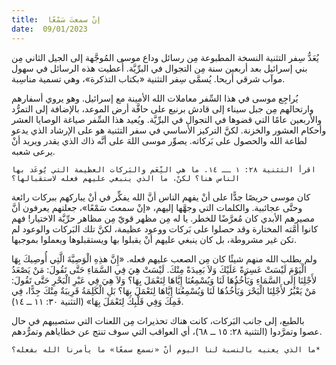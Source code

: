 ```yaml
---
title:  إنْ سمعتَ سَمْعًا
date:  09/01/2023
---
```


يُعَدُّ سِفر التثنية النسخة المطبوعة مِن رسائل وداع موسى المُوجَّهة إلى الجيل الثاني مِن بني إسرائيل بعد أربعين سنة مِن التجوال في البرِّيَّة. أُعطيت هذه الرسائل في سهول موآب شرقي أريحا. يُسمَّى سِفر التثنية «بكتاب التذكرة»، وهي تسمية مناسِبة.

يُراجِع موسى في هذا السِّفر معاملات الله الأمينة مع إسرائيل. وهو يروي أسفارهم وارتحالهم مِن جبل سيناء إلى قادش برنيع على حافَّة أرض الموعد، بالإضافة إلى التمرُّد والأربعين عامًا التي قضوها في التجوال في البرِّيَّة. ويُعيد هذا السِّفر صياغة الوصايا العشر وأحكام العشور والخزنة. لكنَّ التركيز الأساسي في سفر التثنية هو على الإرشاد الذي يدعو لطاعة الله والحصول على بَركاته. يصوِّر موسى اللهَ على أنَّه ذاك الذي يقدر ويريد أنْ يرعى شعبه.

`اقرأ التثنية ٢٨: ١ ــ ١٤. ما هي النِّعَم والبَركات العظيمة التي يُوعَد بها الناس هنا؟ لكنْ، ما الذي ينبغي عليهم فعله لاستقبالها؟`

كان موسى حريصًا جدًّا على أنْ يفهم الناس أنَّ الله يفكِّر في أنْ يباركهم ببركات رائعة وحتَّى عجائبية. والكلمات التي وجهَّها إليهم، «إنْ سمعتَ سَمْعًا»، جعلتهم يعرفون أنَّ مصيرهم الأبدي كان مُعرَّضًا للخطر. يا له مِن مظهر قويّ مِن مظاهر حرِّيَّة الاختيار! فهم كانوا أمَّته المختارة وقد حصلوا على بَركات ووعود عظيمة، لكنَّ تلك البَركات والوعود لم تكن غير مشروطة، بل كان ينبغي عليهم أنْ يقبلوا بها ويستقبلوها ويعملوا بموجبها.

ولم يطلب الله منهم شيئًا كان مِن الصعب عليهم فعله. «إِنَّ هذِهِ الْوَصِيَّةَ الَّتِي أُوصِيكَ بِهَا الْيَوْمَ لَيْسَتْ عَسِرَةً عَلَيْكَ وَلاَ بَعِيدَةً مِنْكَ. لَيْسَتْ هِيَ فِي السَّمَاءِ حَتَّى تَقُولَ: مَنْ يَصْعَدُ لأَجْلِنَا إِلَى السَّمَاءِ وَيَأْخُذُهَا لَنَا وَيُسْمِعُنَا إِيَّاهَا لِنَعْمَلَ بِهَا؟ وَلاَ هِيَ فِي عَبْرِ الْبَحْرِ حَتَّى تَقُولَ: مَنْ يَعْبُرُ لأَجْلِنَا الْبَحْرَ وَيَأْخُذُهَا لَنَا وَيُسْمِعُنَا إِيَّاهَا لِنَعْمَلَ بِهَا؟ بَلِ الْكَلِمَةُ قَرِيبَةٌ مِنْكَ جِدًّا، فِي فَمِكَ وَفِي قَلْبِكَ لِتَعْمَلَ بِهَا» (التثنية ٣٠: ١١ ــ ١٤).

بالطبع، إلى جانب البَركات، كانت هناك تحذيرات مِن اللعنات التي ستصيبهم في حال عصوا وتمرَّدوا (التثنية ٢٨: ١٥ ــ ٦٨)، أي العواقب التي سوف تنتج عن خطاياهم وتمرُّدهم.

`ما الذي يعنيه بالنسبة لنا اليوم أنْ «نسمع سمعًا» ما يأمرنا الله بفعله؟*`